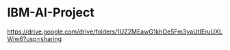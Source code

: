 # IBM-AI-Project
https://drive.google.com/drive/folders/1UZ2MEawG1khOe5Fm3yaUtIEruUXLWiw6?usp=sharing
